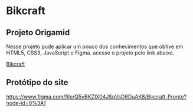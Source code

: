# Bikcraft
## Projeto Origamid
<p> Nesse projeto pude aplicar um pouco dos conhecimentos que obtive em HTML5, CSS3, JavaScript e Figma. acesse o projeto pelo link abaixo.

[Bikcraft](https://erickmarllon.github.io/Bikcraft/)

## Protótipo do site

  https://www.figma.com/file/Q5vBKZIX04JSpVsD6DuAK8/Bikcraft-Pronto?node-id=0%3A1
